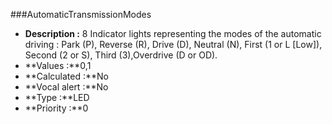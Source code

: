 ###AutomaticTransmissionModes

- **Description :** 8 Indicator lights representing the modes of the automatic driving : Park (P), Reverse (R), Drive (D), Neutral (N), First (1 or L [Low]), Second (2 or S), Third (3),Overdrive (D or OD).
- **Values :**0,1
- **Calculated :**No
- **Vocal alert :**No
- **Type :**LED 
- **Priority :**0

